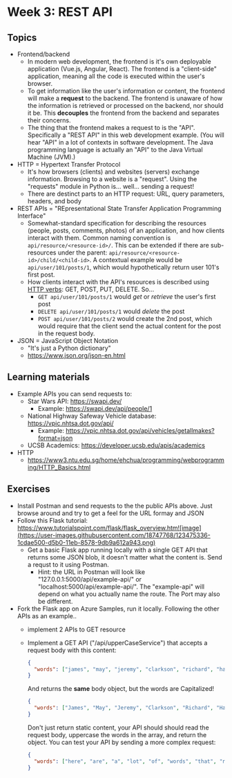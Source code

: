 # Week 3: REST API

## Topics

- Frontend/backend
  - In modern web development, the frontend is it's own deployable application (Vue.js, Angular, React). The frontend is a "client-side" application, meaning all the code is executed within the user's browser. 
  - To get information like the user's information or content, the frontend will make a **request** to the backend. The frontend is unaware of how the information is retrieved or processed on the backend, nor should it be. This **decouples** the frontend from the backend and separates their concerns.
  - The thing that the frontend makes a request to is the "API". Specifically a "REST API" in this web development example. (You will hear "API" in a lot of contexts in software development. The Java programming language is actually an "API" to the Java Virtual Machine (JVM).)
- HTTP = Hypertext Transfer Protocol
  - It's how browsers (clients) and websites (servers) exchange information. Browsing to a website is a "request". Using the "requests" module in Python is... well... sending a request!
  - There are destinct parts to an HTTP request: URL, query parameters, headers, and body
- REST APIs = "REpresentational State Transfer Application Programming Interface"
  - Somewhat-standard specification for describing the resources (people, posts, comments, photos) of an application, and how clients interact with them. Common naming convention is `api/resource/<resource-id>/`. This can be extended if there are sub-resources under the parent: `api/resource/<resource-id>/child/<child-id>`. A contextual example would be `api/user/101/posts/1`, which would hypothetically return user 101's first post.
  - How clients interact with the API's resources is described using [HTTP verbs](https://www.restapitutorial.com/lessons/httpmethods.html): GET, POST, PUT, DELETE. So...
    - `GET api/user/101/posts/1` would _get_ or _retrieve_ the user's first post
    - `DELETE api/user/101/posts/1` would _delete_ the post
    - `POST api/user/101/posts/2` would create the 2nd post, which would require that the client send the actual content for the post in the request body. 
 - JSON = JavaScript Object Notation
   - "It's just a Python dictionary"
   - https://www.json.org/json-en.html
  
## Learning materials

- Example APIs you can send requests to:
  - Star Wars API: https://swapi.dev/
    - Example: https://swapi.dev/api/people/1
  - National Highway Safeway Vehicle database: https://vpic.nhtsa.dot.gov/api/
    - Example: https://vpic.nhtsa.dot.gov/api/vehicles/getallmakes?format=json
  - UCSB Academics: https://developer.ucsb.edu/apis/academics
- HTTP
  - https://www3.ntu.edu.sg/home/ehchua/programming/webprogramming/HTTP_Basics.html
  
## Exercises

- Install Postman and send requests to the the public APIs above. Just browse around and try to get a feel for the URL formay and JSON
- Follow this Flask tutorial: https://www.tutorialspoint.com/flask/flask_overview.htm![image](https://user-images.githubusercontent.com/18747768/123475336-1cdae500-d5b0-11eb-8578-9db9a612a943.png)
  - Get a basic Flask app running locally with a single GET API that returns some JSON blob, it doesn't matter what the content is. Send a requst to it using Postman. 
    - Hint: the URL in Postman will look like "127.0.0.1:5000/api/example-api/" or "localhost:5000/api/example-api/". The "example-api" will depend on what you actually name the route. The Port may also be different.
- Fork the Flask app on Azure Samples, run it locally. Following the other APIs as an example..
	- implement 2 APIs to GET resource
  - Implement a GET API ("/api/upperCaseService") that accepts a request body with this content:
  
    ```json
    {
      "words": ["james", "may", "jeremy", "clarkson", "richard", "hammond"]
    }
    ```
          
    And returns the **same** body object, but the words are Capitalized! 
    
    ```json
    {
      "words": ["James", "May", "Jeremy", "Clarkson", "Richard", "Hammond"]
    }
    ```
    
    Don't just return static content, your API should should read the request body, uppercase the words in the array, and return the object. You can test your API by sending a more complex request:
    
    ```json
    {
      "words": ["here", "are", "a", "lot", "of", "words", "that", "need", "to", "all", "be", "capitalized"]
    }
    ```
